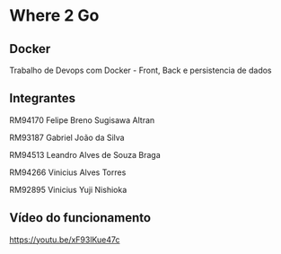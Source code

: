 # Where 2 Go

## Docker

Trabalho de Devops com Docker - Front, Back e persistencia de dados

## Integrantes

RM94170 Felipe Breno Sugisawa Altran

RM93187 Gabriel João da Silva

RM94513 Leandro Alves de Souza Braga

RM94266 Vinicius Alves Torres

RM92895 Vinicius Yuji Nishioka

## Vídeo do funcionamento

https://youtu.be/xF93lKue47c